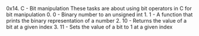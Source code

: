 0x14. C - Bit manipulation
These tasks are about using bit operators in C for bit manipulation
	0. 0 - Binary number to an unsigned int 
	1. 1 - A function that prints the binary representation of a number 
	2. 10 - Returns the value of a bit at a given index 
	3. 11 - Sets the value of a bit to 1 at a given index 
